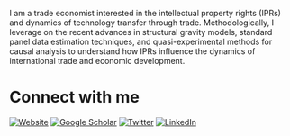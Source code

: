 I am a trade economist interested in the intellectual property rights (IPRs) and dynamics of technology transfer through trade. Methodologically, I leverage on the recent advances in structural gravity models, standard panel data estimation techniques, and quasi-experimental methods for causal analysis to understand how IPRs influence the dynamics of international trade and economic development.


# Connect with me

[![Website](https://img.shields.io/badge/Website-%23000000.svg?style=for-the-badge&logo=google&logoColor=white)](https://sites.google.com/view/ridwansheikh/home?s=09) [![Google Scholar](https://img.shields.io/badge/Google_Scholar-%2300B2E5.svg?style=for-the-badge&logo=google-scholar&logoColor=white)](https://scholar.google.com/citations?hl=en&user=MPGKM4UAAAAJ) [![Twitter](https://img.shields.io/badge/Twitter-%231DA1F2.svg?style=for-the-badge&logo=Twitter&logoColor=white)](https://x.com/sheikh__ridwan?s=09) [![LinkedIn](https://img.shields.io/badge/LinkedIn-%230077B5.svg?style=for-the-badge&logo=linkedin&logoColor=white)](https://in.linkedin.com/in/rizwan-farooq-296a62147)





